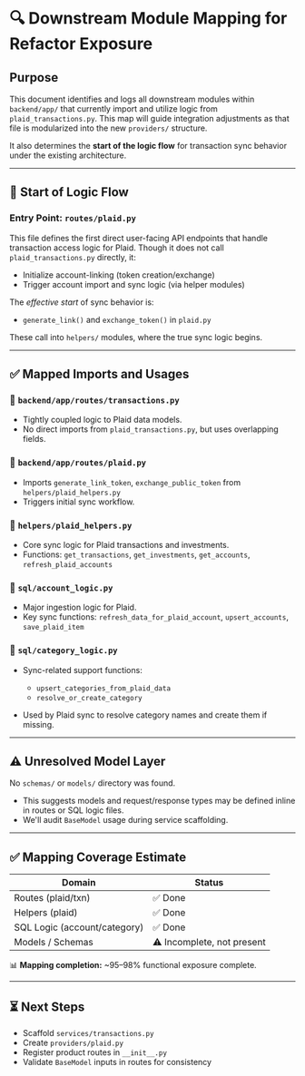 # 🔍 Downstream Module Mapping for Refactor Exposure

## Purpose

This document identifies and logs all downstream modules within `backend/app/` that currently import and utilize logic from `plaid_transactions.py`. This map will guide integration adjustments as that file is modularized into the new `providers/` structure.

It also determines the **start of the logic flow** for transaction sync behavior under the existing architecture.

---

## 🎯 Start of Logic Flow

### Entry Point: `routes/plaid.py`

This file defines the first direct user-facing API endpoints that handle transaction access logic for Plaid. Though it does not call `plaid_transactions.py` directly, it:

- Initialize account-linking (token creation/exchange)
- Trigger account import and sync logic (via helper modules)

The _effective start_ of sync behavior is:

- `generate_link()` and `exchange_token()` in `plaid.py`

These call into `helpers/` modules, where the true sync logic begins.

---

## ✅ Mapped Imports and Usages

### 📄 `backend/app/routes/transactions.py`

- Tightly coupled logic to Plaid data models.
- No direct imports from `plaid_transactions.py`, but uses overlapping fields.

### 📄 `backend/app/routes/plaid.py`

- Imports `generate_link_token`, `exchange_public_token` from `helpers/plaid_helpers.py`
- Triggers initial sync workflow.

### 📁 `helpers/plaid_helpers.py`

- Core sync logic for Plaid transactions and investments.
- Functions: `get_transactions`, `get_investments`, `get_accounts`, `refresh_plaid_accounts`

### 📁 `sql/account_logic.py`

- Major ingestion logic for Plaid.
- Key sync functions: `refresh_data_for_plaid_account`, `upsert_accounts`, `save_plaid_item`

### 📁 `sql/category_logic.py`

- Sync-related support functions:
  - `upsert_categories_from_plaid_data`
  - `resolve_or_create_category`

- Used by Plaid sync to resolve category names and create them if missing.

---

## ⚠️ Unresolved Model Layer

No `schemas/` or `models/` directory was found.

- This suggests models and request/response types may be defined inline in routes or SQL logic files.
- We'll audit `BaseModel` usage during service scaffolding.

---

## ✅ Mapping Coverage Estimate

| Domain                       | Status                     |
| ---------------------------- | -------------------------- |
| Routes (plaid/txn)           | ✅ Done                    |
| Helpers (plaid)              | ✅ Done                    |
| SQL Logic (account/category) | ✅ Done                    |
| Models / Schemas             | ⚠️ Incomplete, not present |

📊 **Mapping completion:** \~95–98% functional exposure complete.

---

## ⏳ Next Steps

- Scaffold `services/transactions.py`
- Create `providers/plaid.py`
- Register product routes in `__init__.py`
- Validate `BaseModel` inputs in routes for consistency
